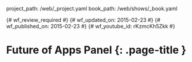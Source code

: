 project_path: /web/_project.yaml
book_path: /web/shows/_book.yaml

{# wf_review_required #}
{# wf_updated_on: 2015-02-23 #}
{# wf_published_on: 2015-02-23 #}
{# wf_youtube_id: rKzmcKh5Zkk #}

# Future of Apps Panel {: .page-title }


<div class="video-wrapper">
  <iframe class="devsite-embedded-youtube-video" data-video-id="rKzmcKh5Zkk"
          data-autohide="1" data-showinfo="0" frameborder="0" allowfullscreen>
  </iframe>
</div>

